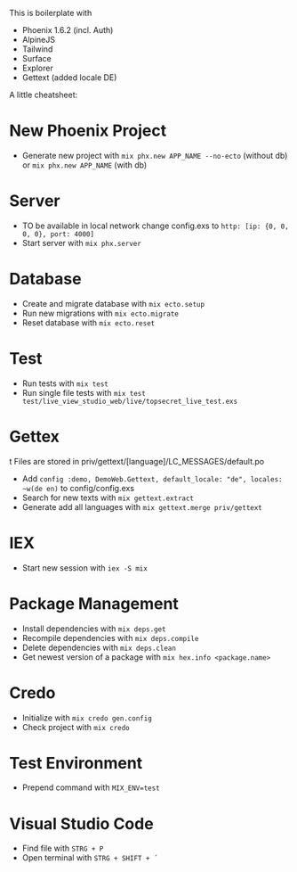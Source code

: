 This is boilerplate with

- Phoenix 1.6.2 (incl. Auth)
- AlpineJS
- Tailwind
- Surface
- Explorer
- Gettext (added locale DE)

A little cheatsheet:

# New Phoenix Project

- Generate new project with `mix phx.new APP_NAME --no-ecto` (without db) or `mix phx.new APP_NAME` (with db)

# Server

- TO be available in local network change config.exs to `http: [ip: {0, 0, 0, 0}, port: 4000]`
- Start server with `mix phx.server`

# Database

- Create and migrate database with `mix ecto.setup`
- Run new migrations with `mix ecto.migrate`
- Reset database with `mix ecto.reset`

# Test

- Run tests with `mix test`
- Run single file tests with `mix test test/live_view_studio_web/live/topsecret_live_test.exs`

# Gettex

t
Files are stored in priv/gettext/[language]/LC_MESSAGES/default.po

- Add `config :demo, DemoWeb.Gettext, default_locale: "de", locales: ~w(de en)` to config/config.exs
- Search for new texts with `mix gettext.extract`
- Generate add all languages with
  `mix gettext.merge priv/gettext`

# IEX

- Start new session with `iex -S mix`

# Package Management

- Install dependencies with `mix deps.get`
- Recompile dependencies with `mix deps.compile`
- Delete dependencies with `mix deps.clean`
- Get newest version of a package with `mix hex.info <package.name>`

# Credo

- Initialize with `mix credo gen.config`
- Check project with `mix credo`

# Test Environment

- Prepend command with `MIX_ENV=test`

# Visual Studio Code

- Find file with `STRG + P`
- Open terminal with `STRG + SHIFT + ´`
